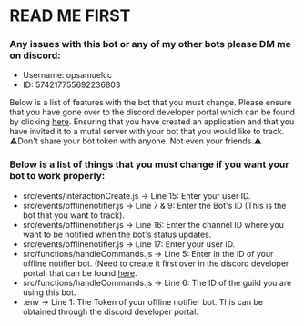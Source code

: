  <h1>READ ME FIRST</h1>

<h3>Any issues with this bot or any of my other bots please DM me on discord:</h3>

<ul>
   <li>Username: opsamuelcc</li>
   <li>ID: 574217755692236803</li>
</ul>
<p>Below is a list of features with the bot that you must change. Please ensure that you have gone over to the discord developer portal which can be found by clicking <a href="https://discord.com/developers/applications">here</a>. Ensuring that you have created an application and that you have invited it to a mutal server with your bot that you would like to track. ⚠️Don't share your bot token with anyone. Not even your friends.⚠️</p>

<h3>Below is a list of things that you must change if you want your bot to work properly:</h3>
<ul>
   <li>src/events/interactionCreate.js -> Line 15: Enter your user ID.</li>
   <li>src/events/offlinenotifier.js -> Line 7 & 9: Enter the Bot's ID (This is the bot that you want to track).</li>
   <li>src/events/offlinenotifier.js -> Line 16: Enter the channel ID where you want to be notified when the bot's status updates.</li>
   <li>src/events/offlinenotifier.js -> Line 17: Enter your user ID.</li>
   <li>src/functions/handleCommands.js -> Line 5: Enter in the ID of your offline notifier bot. (Need to create it first over in the discord developer portal, that can be found <a href="https://discord.com/developers/applications">here</a>.</li>
   <li>src/functions/handleCommands.js -> Line 6: The ID of the guild you are using this bot.</li>
   <li>.env -> Line 1: The Token of your offline notifier bot. This can be obtained through the discord developer portal.</li>
</ul>
